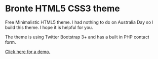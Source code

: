 Bronte HTML5 CSS3 theme
=========================

Free Minimalistic HTML5 theme. I had nothing to do on Australia Day so I build this theme. 
I hope it is helpful for you.

The theme is using Twitter Bootstrap 3+ and has a built in PHP contact form. 

<a href="http://www.eridesigns.com.au/html-wordpress-free-themes/bronte-free-html5-template-2014/" target="_blank">Click here for a demo.</a>

